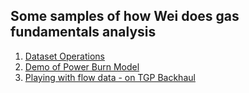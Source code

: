 ## Some samples of how Wei does gas fundamentals analysis
1. [Dataset Operations](https://github.com/littletitans/201509/blob/master/dataset_demo.ipynb)
2. [Demo of Power Burn Model](https://github.com/littletitans/201509/blob/master/Power_Burn_Modeling.ipynb)
3. [Playing with flow data - on TGP Backhaul](https://github.com/littletitans/201509/blob/master/TGP%20backhaul%20Analysis.ipynb)

